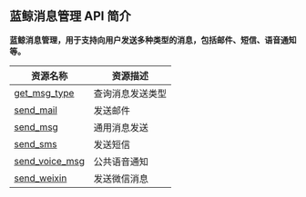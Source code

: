 ## 蓝鲸消息管理 API 简介

**蓝鲸消息管理，用于支持向用户发送多种类型的消息，包括邮件、短信、语音通知等。**

| 资源名称 | 资源描述 |
|---|---|
| [get_msg_type](./get_msg_type.md) | 查询消息发送类型
| [send_mail](./send_mail.md) | 发送邮件
| [send_msg](./send_msg.md) | 通用消息发送
| [send_sms](./send_sms.md) | 发送短信
| [send_voice_msg](./send_voice_msg.md) | 公共语音通知
| [send_weixin](./send_weixin.md) | 发送微信消息
